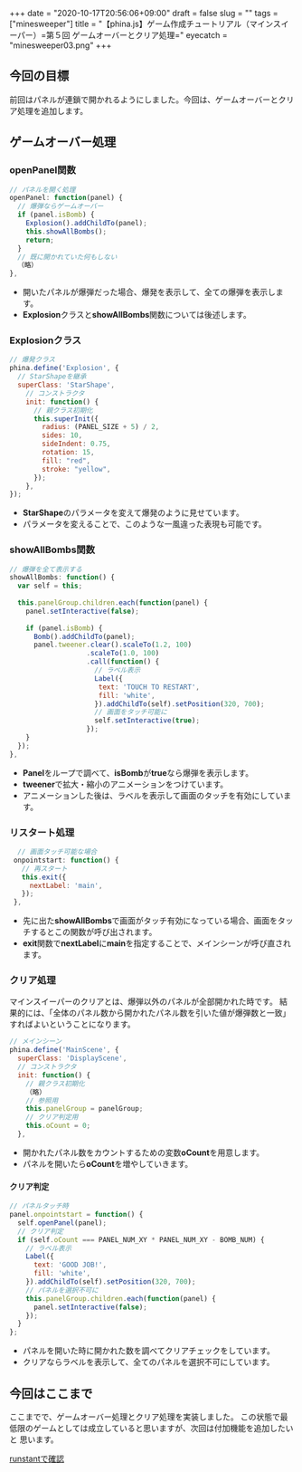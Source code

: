 +++
date = "2020-10-17T20:56:06+09:00"
draft = false
slug = ""
tags = ["minesweeper"]
title = "【phina.js】ゲーム作成チュートリアル（マインスイーパー）=第５回 ゲームオーバーとクリア処理="
eyecatch = "minesweeper03.png"
+++

## 今回の目標
前回はパネルが連鎖で開かれるようにしました。今回は、ゲームオーバーとクリア処理を追加します。

## ゲームオーバー処理
### openPanel関数
  ```js
  // パネルを開く処理
  openPanel: function(panel) {
    // 爆弾ならゲームオーバー
    if (panel.isBomb) {
      Explosion().addChildTo(panel);
      this.showAllBombs();
      return;
    }
    // 既に開かれていた何もしない
    （略）
  },
```
  
* 開いたパネルが爆弾だった場合、爆発を表示して、全ての爆弾を表示します。
* **Explosion**クラスと**showAllBombs**関数については後述します。

### Explosionクラス
  ```js
  // 爆発クラス
  phina.define('Explosion', {
    // StarShapeを継承
    superClass: 'StarShape',
      // コンストラクタ
      init: function() {
        // 親クラス初期化
        this.superInit({
          radius: (PANEL_SIZE + 5) / 2,
          sides: 10,
          sideIndent: 0.75,
          rotation: 15,
          fill: "red",
          stroke: "yellow",
        });
      },
  });
```
* **StarShape**のパラメータを変えて爆発のように見せています。
* パラメータを変えることで、このような一風違った表現も可能です。

### showAllBombs関数
  ```js
  // 爆弾を全て表示する
  showAllBombs: function() {
    var self = this;
    
    this.panelGroup.children.each(function(panel) {
      panel.setInteractive(false);
      
      if (panel.isBomb) {
        Bomb().addChildTo(panel);
        panel.tweener.clear().scaleTo(1.2, 100)
                     .scaleTo(1.0, 100)
                     .call(function() {
                       // ラベル表示
                       Label({
                        text: 'TOUCH TO RESTART',
                        fill: 'white',
                       }).addChildTo(self).setPosition(320, 700);
                       // 画面をタッチ可能に
                       self.setInteractive(true);
                     });
      }
    });
  },
```
* **Panel**をループで調べて、**isBomb**が**true**なら爆弾を表示します。
* **tweener**で拡大・縮小のアニメーションをつけています。
* アニメーションした後は、ラベルを表示して画面のタッチを有効にしています。

### リスタート処理 
```js
  // 画面タッチ可能な場合
 onpointstart: function() {
   // 再スタート
   this.exit({
     nextLabel: 'main',  
   });  
 },
```

* 先に出た**showAllBombs**で画面がタッチ有効になっている場合、画面をタッチするとこの関数が呼び出されます。
* **exit**関数で**nextLabel**に**main**を指定することで、メインシーンが呼び直されます。

### クリア処理
マインスイーパーのクリアとは、爆弾以外のパネルが全部開かれた時です。
結果的には、「全体のパネル数から開かれたパネル数を引いた値が爆弾数と一致」すればよいということになります。
 
```js
// メインシーン
phina.define('MainScene', {
  superClass: 'DisplayScene',
  // コンストラクタ
  init: function() {
    // 親クラス初期化
    （略）
    // 参照用
    this.panelGroup = panelGroup;
    // クリア判定用
    this.oCount = 0;
  },
```

* 開かれたパネル数をカウントするための変数**oCount**を用意します。
* パネルを開いたら**oCount**を増やしていきます。

#### クリア判定
```js
// パネルタッチ時
panel.onpointstart = function() {
  self.openPanel(panel);
  // クリア判定
  if (self.oCount === PANEL_NUM_XY * PANEL_NUM_XY - BOMB_NUM) {
    // ラベル表示
    Label({
      text: 'GOOD JOB!',
      fill: 'white',
    }).addChildTo(self).setPosition(320, 700);
    // パネルを選択不可に
    this.panelGroup.children.each(function(panel) {
      panel.setInteractive(false);
    });
  }
};
```

* パネルを開いた時に開かれた数を調べてクリアチェックをしています。
* クリアならラベルを表示して、全てのパネルを選択不可にしています。

## 今回はここまで
ここまでで、ゲームオーバー処理とクリア処理を実装しました。
この状態で最低限のゲームとしては成立していると思いますが、次回は付加機能を追加したいと
思います。

[runstantで確認](http://runstant.com/alkn203/projects/825d660c)